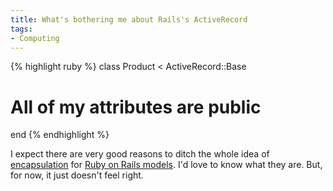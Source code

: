 ```yaml
---
title: What's bothering me about Rails's ActiveRecord
tags:
- Computing
---
```

{% highlight ruby %}
class Product < ActiveRecord::Base
  # All of my attributes are public
end
{% endhighlight %}

I expect there are very good reasons to ditch the whole idea of <a href="http://en.wikipedia.org/wiki/Encapsulation_(object-oriented_programming)">encapsulation</a> for [Ruby on Rails models](http://guides.rubyonrails.org/active_record_basics.html). I'd love to know what they are. But, for now, it just doesn't feel right.

